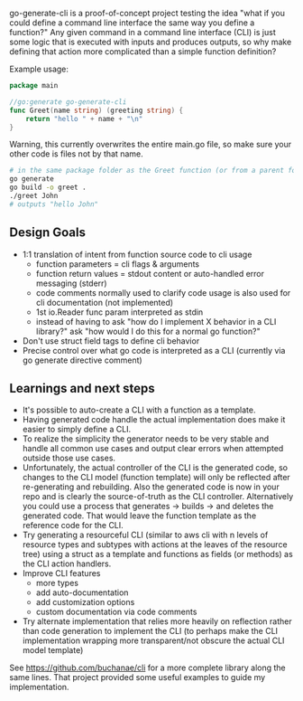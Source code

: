 go-generate-cli is a proof-of-concept project testing the idea "what if you could define a command line interface the same way you define a function?" Any given command in a command line interface (CLI) is just some logic that is executed with inputs and produces outputs, so why make defining that action more complicated than a simple function definition?

Example usage:

```go
package main

//go:generate go-generate-cli
func Greet(name string) (greeting string) {
	return "hello " + name + "\n"
}
```
Warning, this currently overwrites the entire main.go file, so make sure your other code is files not by that name.
```sh
# in the same package folder as the Greet function (or from a parent folder with ./... arg)
go generate
go build -o greet .
./greet John
# outputs "hello John"
```


## Design Goals
- 1:1 translation of intent from function source code to cli usage
    - function parameters = cli flags & arguments
    - function return values = stdout content or auto-handled error messaging (stderr)
    - code comments normally used to clarify code usage is also used for cli documentation (not implemented)
    - 1st io.Reader func param interpreted as stdin
    - instead of having to ask "how do I implement X behavior in a CLI library?" ask "how would I do this for a normal go function?"
- Don't use struct field tags to define cli behavior
- Precise control over what go code is interpreted as a CLI (currently via go generate directive comment)

## Learnings and next steps

- It's possible to auto-create a CLI with a function as a template.
- Having generated code handle the actual implementation does make it easier to simply define a CLI.
- To realize the simplicity the generator needs to be very stable and handle all common use cases and output clear errors when attempted outside those use cases.
- Unfortunately, the actual controller of the CLI is the generated code, so changes to the CLI model (function template) will only be reflected after re-generating and rebuilding. Also the generated code is now in your repo and is clearly the source-of-truth as the CLI controller. Alternatively you could use a process that generates -> builds -> and deletes the generated code. That would leave the function template as the reference code for the CLI.
- Try generating a resourceful CLI (similar to aws cli with n levels of resource types and subtypes with actions at the leaves of the resource tree) using a struct as a template and functions as fields (or methods) as the CLI action handlers.
- Improve CLI features
    - more types
    - add auto-documentation
    - add customization options
    - custom documentation via code comments
- Try alternate implementation that relies more heavily on reflection rather than code generation to implement the CLI (to perhaps make the CLI implementation wrapping more transparent/not obscure the actual CLI model template)

See https://github.com/buchanae/cli for a more complete library along the same lines. That project provided some useful examples to guide my implementation.